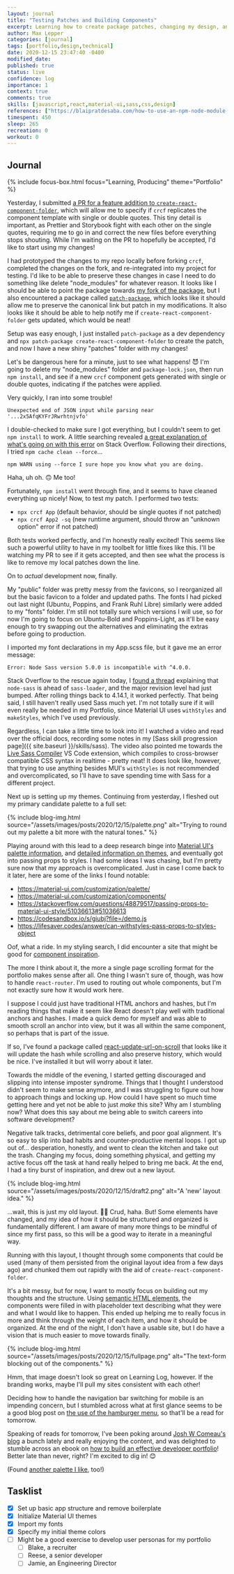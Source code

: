 ```yaml
---
layout: journal
title: "Testing Patches and Building Components"
excerpt: Learning how to create package patches, changing my design, and blocking out components.
author: Max Lepper
categories: [journal]
tags: [portfolio,design,technical]
date: 2020-12-15 23:47:40 -0400
modified_date:
published: true
status: live
confidence: log
importance: 1
context: true
comments: true
skills: [javascript,react,material-ui,sass,css,design]
references: ["https://blaipratdesaba.com/how-to-use-an-npm-node-module-that-has-been-forked-b7dd522fdd08","https://blaipratdesaba.com/how-to-use-an-npm-node-module-that-has-been-forked-b7dd522fdd08","https://www.npmjs.com/package/patch-package","https://stackoverflow.com/a/52249619","https://stackoverflow.com/questions/64625050/error-node-sass-version-5-0-0-is-incompatible-with-4-0-0","https://marketplace.visualstudio.com/items?itemName=ritwickdey.live-sass","https://material-ui.com/customization/palette/","https://material-ui.com/styles/advanced/","https://mui-treasury.com/components/card/","https://github.com/pvoznyuk/react-update-url-on-scroll","https://www.justinmind.com/blog/hamburger-menu/","https://www.joshwcomeau.com/effective-portfolio/","https://learn-the-web.algonquindesign.ca/topics/html-semantics-cheat-sheet/"]
timespent: 450
sleep: 265
recreation: 0
workout: 0
---
```


## Journal

{% include focus-box.html focus="Learning, Producing" theme="Portfolio" %}

Yesterday, I submitted [a PR for a feature addition to `create-react-component-folder`]({{page.references[0]}}), which will allow me to specify if `crcf` replicates the component template with single or double quotes. This tiny detail is important, as Prettier and Storybook fight with each other on the single quotes, requiring me to go in and correct the new files before everything stops shouting. While I'm waiting on the PR to hopefully be accepted, I'd like to start using my changes!

I had prototyped the changes to my repo locally before forking `crcf`, completed the changes on the fork, and re-integrated into my project for testing. I'd like to be able to preserve these changes in case I need to do something like delete "node_modules" for whatever reason. It looks like I should be able to point the package towards [my fork of the package]({{page.references[1]}}), but I also encountered a package called [`patch-package`]({{page.references[2]}}), which looks like it should allow me to preserve the canonical link but patch in my modifications. It also looks like it should be able to help notify me if `create-react-component-folder` gets updated, which would be neat!

Setup was easy enough, I just installed `patch-package` as a dev dependency and `npx patch-package create-react-component-folder` to create the patch, and now I have a new shiny "patches" folder with my changes!

Let's be dangerous here for a minute, just to see what happens! 😈 I'm going to delete my "node_modules" folder and `package-lock.json`, then run `npm install`, and see if a new `crcf` component gets generated with single or double quotes, indicating if the patches were applied.

Very quickly, I ran into some trouble!

```
Unexpected end of JSON input while parsing near '...2x5AfqKYFrJRwrhtnjvfo'
```

I double-checked to make sure I got everything, but I couldn't seem to get `npm install` to work. A little searching revealed [a great explanation of what's going on with this error]({{page.references[3]}}) on Stack Overflow. Following their directions, I tried `npm cache clean --force`...

```
npm WARN using --force I sure hope you know what you are doing.
```

Haha, uh oh. 🙃 Me too!

Fortunately, `npm install` went through fine, and it seems to have cleaned everything up nicely! Now, to test my patch. I performed two tests:

- `npx crcf App` (default behavior, should be single quotes if not patched)
- `npx crcf App2 -sq` (new runtime argument, should throw an "unknown option" error if not patched)

Both tests worked perfectly, and I'm honestly really excited! This seems like such a powerful utility to have in my toolbelt for little fixes like this. I'll be watching my PR to see if it gets accepted, and then see what the process is like to remove my local patches down the line.

On to _actual_ development now, finally.

My "public" folder was pretty messy from the favicons, so I reorganized all but the basic favicon to a folder and updated paths. The fonts I had picked out last night (Ubuntu, Poppins, and Frank Ruhl Libre) similarly were added to my "fonts" folder. I'm still not totally sure which versions I will use, so for now I'm going to focus on Ubuntu-Bold and Poppins-Light, as it'll be easy enough to try swapping out the alternatives and eliminating the extras before going to production.

I imported my font declarations in my App.scss file, but it gave me an error message:

```
Error: Node Sass version 5.0.0 is incompatible with ^4.0.0.
```

Stack Overflow to the rescue again today, I [found a thread]({{page.references[4]}}) explaining that `node-sass` is ahead of `sass-loader`, and the major revision level had just bumped. After rolling things back to 4.14.1, it worked perfectly. That being said, I still haven't really used Sass much yet. I'm not totally sure if it will even really be needed in my Portfolio, since Material UI uses `withStyles` and `makeStyles`, which I've used previously.

Regardless, I can take a little time to look into it! I watched a video and read over the official docs, recording some notes in my [Sass skill progression page]({{ site.baseurl }}/skills/sass). The video also pointed me towards the [Live Sass Compiler]({{page.references[5]}}) VS Code extension, which compiles to cross-browser compatible CSS syntax in realtime - pretty neat! It does look like, however, that trying to use anything besides MUI's `withStyles` is not recommended and overcomplicated, so I'll have to save spending time with Sass for a different project.

Next up is setting up my themes. Continuing from yesterday, I fleshed out my primary candidate palette to a full set:

{% include blog-img.html source="/assets/images/posts/2020/12/15/palette.png" alt="Trying to round out my palette a bit more with the natural tones." %}

Playing around with this lead to a deep research binge into [Material UI's palette information]({{page.references[6]}}), and [detailed information on themes]({{page.references[7]}}), and eventually got into passing props to styles. I had some ideas I was chasing, but I'm pretty sure now that my approach is overcomplicated. Just in case I come back to it later, here are some of the links I found notable:

- <https://material-ui.com/customization/palette/>
- <https://material-ui.com/customization/components/>
- <https://stackoverflow.com/questions/48879517/passing-props-to-material-ui-style/51036613#51036613>
- <https://codesandbox.io/s/giubj?file=/demo.js>
- <https://lifesaver.codes/answer/can-withstyles-pass-props-to-styles-object>

Oof, what a ride. In my styling search, I did encounter a site that might be good for [component inspiration]({{page.references[8]}}).

The more I think about it, the more a single page scrolling format for the portfolio makes sense after all. One thing I wasn't sure of, though, was how to handle `react-router`. I'm used to routing out whole components, but I'm not exactly sure how it would work here.

I suppose I could just have traditional HTML anchors and hashes, but I'm reading things that make it seem like React doesn't play well with traditional anchors and hashes. I made a quick demo for myself and was able to smooth scroll an anchor into view, but it was all within the same component, so perhaps that is part of the issue.

If so, I've found a package called [react-update-url-on-scroll]({{page.references[9]}}) that looks like it will update the hash while scrolling and also preserve history, which would be nice. I've installed it but will worry about it later.

Towards the middle of the evening, I started getting discouraged and slipping into intense imposter syndrome. Things that I thought I understood didn't seem to make sense anymore, and I was struggling to figure out how to approach things and locking up. How could I have spent so much time getting here and yet not be able to just _make_ this site? Why am I stumbling now? What does this say about me being able to switch careers into software development?

Negative talk tracks, detrimental core beliefs, and poor goal alignment. It's so easy to slip into bad habits and counter-productive mental loops. I got up out of... desperation, honestly, and went to clean the kitchen and take out the trash. Changing my focus, doing something physical, and getting my active focus off the task at hand really helped to bring me back. At the end, I had a tiny burst of inspiration, and drew out a new layout.

{% include blog-img.html source="/assets/images/posts/2020/12/15/draft2.png" alt="A 'new' layout idea." %}

...wait, this is just my old layout. 🤦‍♂️ Crud, haha. But! Some elements have changed, and my idea of how it should be structured and organized is fundamentally different. I am aware of many more things to be mindful of since my first pass, so this will be a good way to iterate in a meaningful way.

Running with this layout, I thought through some components that could be used (many of them persisted from the original layout idea from a few days ago) and chunked them out rapidly with the aid of `create-react-component-folder`.

It's a bit messy, but for now, I want to mostly focus on building out my thoughts and the structure. Using [semantic HTML elements]({{page.references[12]}}), the components were filled in with placeholder text describing what they were and what I would like to happen. This ended up helping me to really focus in more and think through the weight of each item, and how it should be organized. At the end of the night, I don't have a usable site, but I do have a vision that is much easier to move towards finally.

{% include blog-img.html source="/assets/images/posts/2020/12/15/fullpage.png" alt="The text-form blocking out of the components." %}

Hmm, that image doesn't look so great on Learning Log, however. If the branding works, maybe I'll pull my sites consistent with each other!

Deciding how to handle the navigation bar switching for mobile is an impending concern, but I stumbled across what at first glance seems to be a good blog post on [the use of the hamburger menu]({{page.references[10]}}), so that'll be a read for tomorrow.

Speaking of reads for tomorrow, I've been poking around [Josh W Comeau's blog](https://www.joshwcomeau.com/) a bunch lately and really enjoying the content, and was delighted to stumble across an ebook on [how to build an effective developer portfolio]({{page.references[11]}})! Better late than never, right? I'm excited to dig in! 😊

(Found [another palette I like](https://coolors.co/1c1c1c-c5fffd-88d9e6-8b8bae-0e6ba8), too!)

## Tasklist

- [x] Set up basic app structure and remove boilerplate
- [x] Initialize Material UI themes
- [x] Import my fonts
- [x] Specify my initial theme colors
- [ ] Might be a good exercise to develop user personas for my portfolio
  - [ ] Blake, a recruiter
  - [ ] Reese, a senior developer
  - [ ] Jamie, an Engineering Director
